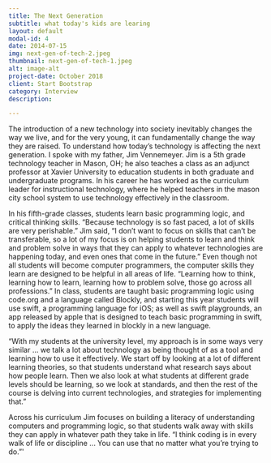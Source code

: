 ```yaml
---
title: The Next Generation
subtitle: what today's kids are learing
layout: default
modal-id: 4
date: 2014-07-15
img: next-gen-of-tech-2.jpeg
thumbnail: next-gen-of-tech-1.jpeg
alt: image-alt
project-date: October 2018
client: Start Bootstrap
category: Interview
description: 

---
```


The introduction of a new technology into society inevitably changes the way we live, and for the very young, it can fundamentally change the way they are raised. To understand how today’s technology is affecting the next generation. I spoke with my father, Jim Vennemeyer.  Jim is a 5th grade technology teacher in Mason, OH; he also teaches a class as an adjunct professor at Xavier University to education students in both graduate and undergraduate programs. In his career he has worked as the curriculum leader for instructional technology, where he helped teachers in the mason city school system to use technology effectively in the classroom. 

In his fifth-grade classes, students learn basic programming logic, and critical thinking skills. “Because technology is so fast paced, a lot of skills are very perishable.” Jim said, “I don’t want to focus on skills that can’t be transferable, so a lot of my focus is on helping students to learn and think and problem solve in ways that they can apply to whatever technologies are happening today, and even ones that come in the future.” Even though not all students will become computer programmers, the computer skills they learn are designed to be helpful in all areas of life. “Learning how to think, learning how to learn, learning how to problem solve, those go across all professions.” In class, students are taught basic programming logic using code.org and a language called Blockly, and starting this year students will use swift, a programming language for iOS; as well as swift playgrounds, an app released by apple that is designed to teach basic programming in swift, to apply the ideas they learned in blockly in a new language.

“With my students at the university level, my approach is in some ways very similar … we talk a lot about technology as being thought of as a tool and learning how to use it effectively. We start off by looking at a lot of different learning theories, so that students understand what research says about how people learn. Then we also look at what students at different grade levels should be learning, so we look at standards, and then the rest of the course is delving into current technologies, and strategies for implementing that.”

Across his curriculum Jim focuses on building a literacy of understanding computers and programming logic, so that students walk away with skills they can apply in whatever path they take in life. “I think coding is in every walk of life or discipline ... You can use that no matter what you’re trying to do.”'
